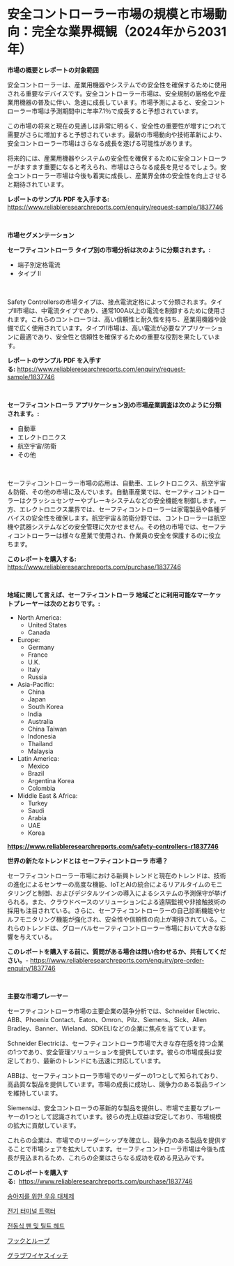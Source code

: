 <p><h1>安全コントローラー市場の規模と市場動向：完全な業界概観（2024年から2031年）</h1></p><p><strong>市場の概要とレポートの対象範囲</strong></p>
<p><p>安全コントローラーは、産業用機器やシステムでの安全性を確保するために使用される重要なデバイスです。安全コントローラー市場は、安全規制の厳格化や産業用機器の普及に伴い、急速に成長しています。市場予測によると、安全コントローラー市場は予測期間中に年率7.1％で成長すると予想されています。</p><p>この市場の将来と現在の見通しは非常に明るく、安全性の重要性が増すにつれて需要がさらに増加すると予想されています。最新の市場動向や技術革新により、安全コントローラー市場はさらなる成長を遂げる可能性があります。</p><p>将来的には、産業用機器やシステムの安全性を確保するために安全コントローラーがますます重要になると考えられ、市場はさらなる成長を見せるでしょう。安全コントローラー市場は今後も着実に成長し、産業界全体の安全性を向上させると期待されています。</p></p>
<p><strong>レポートのサンプル PDF を入手する:</strong> <a href="https://www.reliableresearchreports.com/enquiry/request-sample/1837746">https://www.reliableresearchreports.com/enquiry/request-sample/1837746</a></p>
<p>&nbsp;</p>
<p><strong>市場セグメンテーション</strong></p>
<p><strong>セーフティコントローラ タイプ別の市場分析は次のように分類されます。:</strong></p>
<p><ul><li>端子別定格電流</li><li>タイプ II</li></ul></p>
<p>&nbsp;</p>
<p><p>Safety Controllersの市場タイプは、接点電流定格によって分類されます。タイプII市場は、中電流タイプであり、通常100A以上の電流を制御するために使用されます。これらのコントローラは、高い信頼性と耐久性を持ち、産業用機器や設備で広く使用されています。タイプII市場は、高い電流が必要なアプリケーションに最適であり、安全性と信頼性を確保するための重要な役割を果たしています。</p></p>
<p><strong>レポートのサンプル PDF を入手する:</strong>&nbsp;<a href="https://www.reliableresearchreports.com/enquiry/request-sample/1837746">https://www.reliableresearchreports.com/enquiry/request-sample/1837746</a></p>
<p>&nbsp;</p>
<p><strong> セーフティコントローラ アプリケーション別の市場産業調査は次のように分類されます。:</strong></p>
<p><ul><li>自動車</li><li>エレクトロニクス</li><li>航空宇宙/防衛</li><li>その他</li></ul></p>
<p>&nbsp;</p>
<p><p>セーフティコントローラー市場の応用は、自動車、エレクトロニクス、航空宇宙＆防衛、その他の市場に及んでいます。自動車産業では、セーフティコントローラーはクラッシュセンサーやブレーキシステムなどの安全機能を制御します。一方、エレクトロニクス業界では、セーフティコントローラーは家電製品や各種デバイスの安全性を確保します。航空宇宙＆防衛分野では、コントローラーは航空機や武器システムなどの安全管理に欠かせません。その他の市場では、セーフティコントローラーは様々な産業で使用され、作業員の安全を保護するのに役立ちます。</p></p>
<p><strong>このレポートを購入する:</strong>&nbsp; <a href="https://www.reliableresearchreports.com/purchase/1837746">https://www.reliableresearchreports.com/purchase/1837746</a></p>
<p>&nbsp;</p>
<p><strong>地域に関して言えば、セーフティコントローラ 地域ごとに利用可能なマーケットプレーヤーは次のとおりです。:</strong></p>
<p><ul>
    <li>
        North America:
        <ul>
            <li>United States</li>
            <li>Canada</li>
        </ul>
    </li>
    <li>
        Europe:
        <ul>
            <li>Germany</li>
            <li>France</li>
            <li>U.K.</li>
            <li>Italy</li>
            <li>Russia</li>
        </ul>
    </li>
    <li>
        Asia-Pacific:
        <ul>
            <li>China</li>
            <li>Japan</li>
            <li>South Korea</li>
            <li>India</li>
            <li>Australia</li>
            <li>China Taiwan</li>
            <li>Indonesia</li>
            <li>Thailand</li>
            <li>Malaysia</li>
        </ul>
    </li>
    <li>
        Latin America:
        <ul>
            <li>Mexico</li>
            <li>Brazil</li>
            <li>Argentina Korea</li>
            <li>Colombia</li>
        </ul>
    </li>
    <li>
        Middle East & Africa:
        <ul>
            <li>Turkey</li>
            <li>Saudi</li>
            <li>Arabia</li>
            <li>UAE</li>
            <li>Korea</li>
        </ul>
    </li>
    </ul></p>
<p><strong><a href="https://www.reliableresearchreports.com/safety-controllers-r1837746">https://www.reliableresearchreports.com/safety-controllers-r1837746</a></strong>&nbsp;</p>
<p><strong>世界の新たなトレンドとは セーフティコントローラ 市場？</strong></p>
<p><p>セーフティコントローラー市場における新興トレンドと現在のトレンドは、技術の進化によるセンサーの高度な機能、IoTとAIの統合によるリアルタイムのモニタリングと制御、およびデジタルツインの導入によるシステムの予測保守が挙げられる。また、クラウドベースのソリューションによる遠隔監視や非接触技術の採用も注目されている。さらに、セーフティコントローラーの自己診断機能やセルフモニタリング機能が強化され、安全性や信頼性の向上が期待されている。これらのトレンドは、グローバルセーフティコントローラー市場において大きな影響を与えている。</p></p>
<p><strong>このレポートを購入する前に、質問がある場合は問い合わせるか、共有してください。</strong>- <a href="https://www.reliableresearchreports.com/enquiry/pre-order-enquiry/1837746">https://www.reliableresearchreports.com/enquiry/pre-order-enquiry/1837746</a></p>
<p>&nbsp;</p>
<p><strong>主要な市場プレーヤー</strong></p>
<p><p>セーフティコントローラ市場の主要企業の競争分析では、Schneider Electric、ABB、Phoenix Contact、Eaton、Omron、Pilz、Siemens、Sick、Allen Bradley、Banner、Wieland、SDKELIなどの企業に焦点を当てています。</p><p>Schneider Electricは、セーフティコントローラ市場で大きな存在感を持つ企業の1つであり、安全管理ソリューションを提供しています。彼らの市場成長は安定しており、最新のトレンドにも迅速に対応しています。</p><p>ABBは、セーフティコントローラ市場でのリーダーの1つとして知られており、高品質な製品を提供しています。市場の成長に成功し、競争力のある製品ラインを維持しています。</p><p>Siemensは、安全コントローラの革新的な製品を提供し、市場で主要なプレーヤーの1つとして認識されています。彼らの売上収益は安定しており、市場規模の拡大に貢献しています。</p><p>これらの企業は、市場でのリーダーシップを確立し、競争力のある製品を提供することで市場シェアを拡大しています。セーフティコントローラ市場は今後も成長が見込まれるため、これらの企業はさらなる成功を収める見込みです。</p></p>
<p><strong>このレポートを購入する:</strong>&nbsp;&nbsp;<a href="https://www.reliableresearchreports.com/purchase/1837746">https://www.reliableresearchreports.com/purchase/1837746</a></p>
<p><p><a href="https://github.com/RichardLueilwitz787/Market-Research-Report-List-1/blob/main/537821819692.md">송아지를 위한 우유 대체제</a></p><p><a href="https://medium.com/@marchall15/%EC%A0%84%EA%B8%B0-%ED%84%B0%EB%AF%B8%EB%84%90-%ED%8A%B8%EB%9E%99%ED%84%B0-%EC%8B%9C%EC%9E%A5-%EC%A7%80%ED%91%9C-%ED%95%B4%EC%84%9D-%EC%8B%9C%EC%9E%A5-%EC%A0%90%EC%9C%A0%EC%9C%A8-%ED%8A%B8%EB%A0%8C%EB%93%9C-%EB%B0%8F-%EC%84%B1%EC%9E%A5-%ED%8C%A8%ED%84%B4-ae378ff6dc1b">전기 터미널 트랙터</a></p><p><a href="https://medium.com/@ieremiapadurariu20221/%EB%AA%A8%ED%84%B0%ED%99%94%EB%90%9C-%ED%8C%AC-%EC%95%A4-%ED%8B%B8%ED%8A%B8-%ED%97%A4%EB%93%9C-%EC%8B%9C%EC%9E%A5-%EA%B7%9C%EB%AA%A8-%EC%8B%9C%EC%9E%A5-%EC%A0%84%EB%A7%9D-%EB%B0%8F-%EC%8B%9C%EC%9E%A5-%EC%98%88%EC%B8%A1-2024%EB%85%84%EB%B6%80%ED%84%B0-2031%EB%85%84%EA%B9%8C%EC%A7%80-e079cc983f06">전동식 팬 및 틸트 헤드</a></p><p><a href="https://medium.com/@coraltrout1923/%E3%83%95%E3%83%83%E3%82%AF%E3%82%A2%E3%83%B3%E3%83%89%E3%83%AB%E3%83%BC%E3%83%97%E5%B8%82%E5%A0%B4-2031%E5%B9%B4%E3%81%BE%E3%81%A7%E3%81%AE%E3%83%88%E3%83%AC%E3%83%B3%E3%83%89-%E4%BA%88%E6%B8%AC-%E7%AB%B6%E4%BA%89%E5%88%86%E6%9E%90-b111f7a385ef">フックとループ</a></p><p><a href="https://github.com/JacksonWiza1924/Market-Research-Report-List-1/blob/main/817382821125.md">グラブワイヤスイッチ</a></p></p>